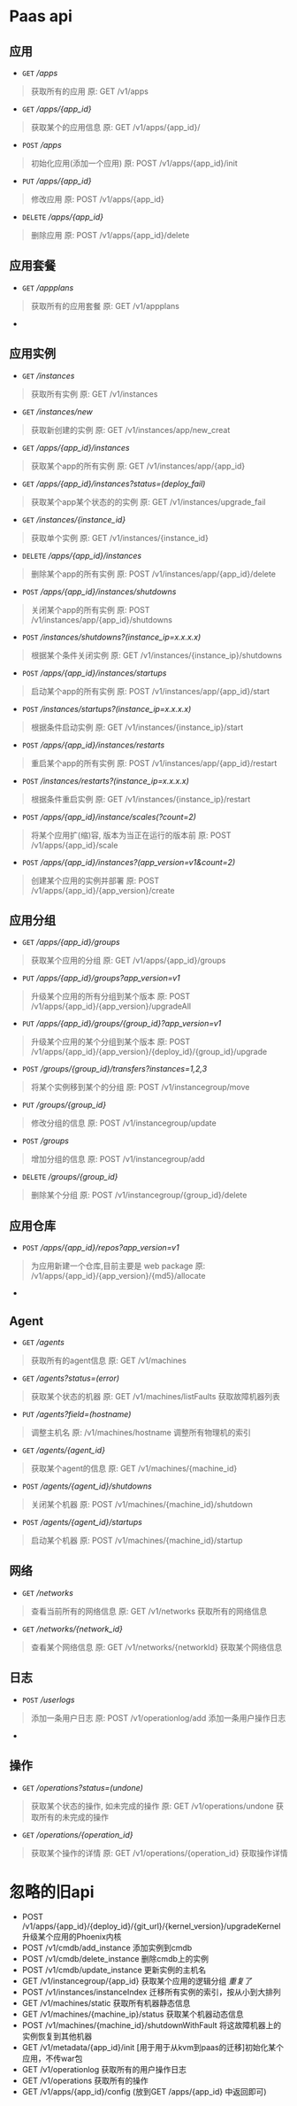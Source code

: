 # Paas api

## 应用
- `GET` */apps*
> 获取所有的应用
> 原: GET /v1/apps

- `GET` */apps/{app_id}*
> 获取某个的应用信息
> 原: GET /v1/apps/{app_id}/

- `POST` */apps*
> 初始化应用(添加一个应用)
> 原: POST /v1/apps/{app_id}/init

- `PUT` */apps/{app_id}*
> 修改应用
> 原: POST /v1/apps/{app_id}

- `DELETE` */apps/{app_id}*
> 删除应用
> 原: POST /v1/apps/{app_id}/delete


## 应用套餐
- `GET` */appplans*
> 获取所有的应用套餐
> 原: GET /v1/appplans

-   
>

## 应用实例
- `GET` */instances*
> 获取所有实例
> 原: GET /v1/instances

- `GET` */instances/new*
> 获取新创建的实例
> 原: GET /v1/instances/app/new_creat

- `GET` */apps/{app_id}/instances*
> 获取某个app的所有实例
> 原: GET /v1/instances/app/{app_id}

- `GET` */apps/{app_id}/instances?status=(deploy_fail)*
> 获取某个app某个状态的的实例
> 原: GET /v1/instances/upgrade_fail

- `GET` */instances/{instance_id}*
> 获取单个实例
> 原: GET /v1/instances/{instance_id}

- `DELETE` */apps/{app_id}/instances*
> 删除某个app的所有实例
> 原: POST /v1/instances/app/{app_id}/delete

- `POST` */apps/{app_id}/instances/shutdowns*
> 关闭某个app的所有实例
> 原: POST /v1/instances/app/{app_id}/shutdowns

- `POST` */instances/shutdowns?(instance_ip=x.x.x.x)*
> 根据某个条件关闭实例
> 原: GET /v1/instances/{instance_ip}/shutdowns

- `POST` */apps/{app_id}/instances/startups*
> 启动某个app的所有实例
> 原: POST /v1/instances/app/{app_id}/start

- `POST` */instances/startups?(instance_ip=x.x.x.x)*
> 根据条件启动实例
> 原: GET /v1/instances/{instance_ip}/start

- `POST` */apps/{app_id}/instances/restarts*
> 重启某个app的所有实例
> 原: POST /v1/instances/app/{app_id}/restart

- `POST` */instances/restarts?(instance_ip=x.x.x.x)*
> 根据条件重启实例
> 原: GET /v1/instances/{instance_ip}/restart

- `POST` */apps/{app_id}/instance/scales(?count=2)*
> 将某个应用扩(缩)容, 版本为当正在运行的版本前
> 原: POST /v1/apps/{app_id}/scale

- `POST` */apps/{app_id}/instances?(app_version=v1&count=2)*
> 创建某个应用的实例并部署
> 原: POST /v1/apps/{app_id}/{app_version}/create


## 应用分组
- `GET` */apps/{app_id}/groups*
> 获取某个应用的分组
> 原: GET /v1/apps/{app_id}/groups

- `PUT` */apps/{app_id}/groups?app_version=v1*
> 升级某个应用的所有分组到某个版本
> 原: POST /v1/apps/{app_id}/{app_version}/upgradeAll

- `PUT` */apps/{app_id}/groups/{group_id}?app_version=v1*
> 升级某个应用的某个分组到某个版本
> 原: POST /v1/apps/{app_id}/{app_version}/{deploy_id}/{group_id}/upgrade

- `POST` */groups/{group_id}/transfers?instances=1,2,3*
> 将某个实例移到某个的分组
> 原: POST /v1/instancegroup/move

- `PUT` */groups/{group_id}*
> 修改分组的信息
> 原: POST /v1/instancegroup/update

- `POST` */groups*
> 增加分组的信息
> 原: POST /v1/instancegroup/add

- `DELETE` */groups/{group_id}*
> 删除某个分组
> 原: POST /v1/instancegroup/{group_id}/delete


## 应用仓库
- `POST` */apps/{app_id}/repos?app_version=v1*
> 为应用新建一个仓库,目前主要是 web package
> 原: /v1/apps/{app_id}/{app_version}/{md5}/allocate 

-   
>

## Agent
- `GET` */agents*
> 获取所有的agent信息
> 原: GET /v1/machines

- `GET` */agents?status=(error)*
> 获取某个状态的机器
> 原: GET /v1/machines/listFaults 获取故障机器列表 

- `PUT` */agents?field=(hostname)*
> 调整主机名
> 原: /v1/machines/hostname 调整所有物理机的索引

- `GET` */agents/{agent_id}*
> 获取某个agent的信息
> 原: GET /v1/machines/{machine_id}

- `POST` */agents/{agent_id}/shutdowns*
> 关闭某个机器
> 原: POST /v1/machines/{machine_id}/shutdown

- `POST` */agents/{agent_id}/startups*
> 启动某个机器
> 原: POST /v1/machines/{machine_id}/startup


## 网络
- `GET` */networks*
> 查看当前所有的网络信息
> 原: GET /v1/networks 获取所有的网络信息

- `GET` */networks/{network_id}*
> 查看某个网络信息
> 原: GET /v1/networks/{networkId} 获取某个网络信息

## 日志
- `POST` */userlogs*
> 添加一条用户日志
> 原: POST /v1/operationlog/add 添加一条用户操作日志

-   
>

## 操作
- `GET` */operations?status=(undone)*
> 获取某个状态的操作, 如未完成的操作
> 原: GET /v1/operations/undone 获取所有的未完成的操作

- `GET` */operations/{operation_id}*
> 获取某个操作的详情
> 原: GET /v1/operations/{operation_id} 获取操作详情


# 忽略的旧api
- POST /v1/apps/{app_id}/{deploy_id}/{git_url}/{kernel_version}/upgradeKernel 升级某个应用的Phoenix内核
- POST /v1/cmdb/add_instance 添加实例到cmdb
- POST /v1/cmdb/delete_instance 删除cmdb上的实例
- POST /v1/cmdb/update_instance 更新实例的主机名
- GET /v1/instancegroup/{app_id} 获取某个应用的逻辑分组 *重复了*
- POST /v1/instances/instanceIndex 迁移所有实例的索引，按从小到大排列
- GET /v1/machines/static 获取所有机器静态信息
- GET /v1/machines/{machine_ip}/status 获取某个机器动态信息
- POST /v1/machines/{machine_id}/shutdownWithFault 将这故障机器上的实例恢复到其他机器
- GET /v1/metadata/{app_id}/init [用于用于从kvm到paas的迁移]初始化某个应用，不传war包
- GET /v1/operationlog 获取所有的用户操作日志
- GET /v1/operations 获取所有的操作
- GET /v1/apps/{app_id}/config (放到GET /apps/{app_id} 中返回即可)
